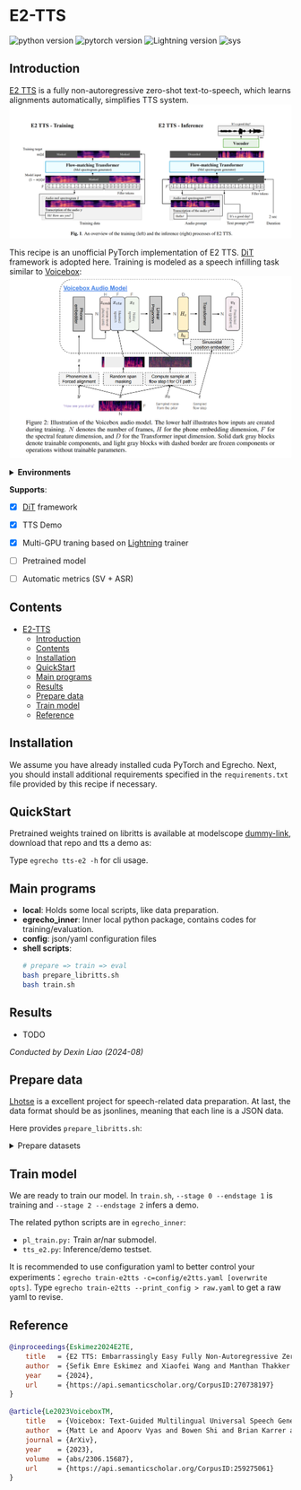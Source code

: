 
# E2-TTS
![python version](https://img.shields.io/badge/python-3.8+-orange.svg)
![pytorch version](https://img.shields.io/badge/pytorch-2.0+-green.svg)
![Lightning version](https://img.shields.io/badge/Lightning-2.2+-red.svg)
![sys](https://img.shields.io/badge/sys-Linux-9cf)



## Introduction

[E2 TTS](https://arxiv.org/abs/2406.18009v1) is a fully non-autoregressive zero-shot text-to-speech, which learns alignments automatically, simplifies TTS system.
![image](_images/e2tts.png)

This recipe is an unofficial PyTorch implementation of E2 TTS. [DiT](https://arxiv.org/abs/2212.09748) framework is adopted here. Training is modeled as a speech infilling task similar to [Voicebox](https://arxiv.org/abs/2306.15687): ![image](_images/voiceebox_speech_infilling.png)

<details>
<summary><strong>Environments</strong></summary>

- Python 3.8
- Pytorch 2.0.1
- egrecho
- vocos
- torchdiffeq
</details>


**Supports**:

- [x]  [DiT](https://arxiv.org/abs/2212.09748) framework
- [x]  TTS Demo
- [x]  Multi-GPU traning based on [Lightning](https://github.com/Lightning-AI/pytorch-lightning) trainer
- [ ]  Pretrained model
- [ ]  Automatic metrics (SV + ASR)


## Contents

- [E2-TTS](#e2-tts)
  - [Introduction](#introduction)
  - [Contents](#contents)
  - [Installation](#installation)
  - [QuickStart](#quickstart)
  - [Main programs](#main-programs)
  - [Results](#results)
  - [Prepare data](#prepare-data)
  - [Train model](#train-model)
  - [Reference](#reference)



<span id='Installation'></span>
## Installation
We assume you have already installed cuda PyTorch and Egrecho. Next, you should install additional requirements specified in the ``requirements.txt`` file provided by this recipe if necessary.
## QuickStart
Pretrained weights trained on libritts is available at modelscope [dummy-link](), download that repo and tts a demo as:
<!-- ```shell
egrecho tts-ve -c=config/tts_valle_pretrained.yaml demo
``` -->
Type `egrecho tts-e2 -h` for cli usage.
<span id='maincodes'></span>
## Main programs

+ **local**: Holds some local scripts, like data preparation.
+ **egrecho_inner**: Inner local python package, contains codes for training/evaluation.
+ **config**: json/yaml configuration files
+ **shell scripts**:
  ```bash
  # prepare => train => eval
  bash prepare_libritts.sh
  bash train.sh
  ```
<span id='results'></span>
## Results

* TODO

*Conducted by Dexin Liao (2024-08)*
<span id='prepdata'></span>
## Prepare data

[Lhotse](https://github.com/lhotse-speech/lhotse) is a excellent project for speech-related data preparation. At last, the data format should be as jsonlines, meaning that each line is a JSON data.

Here provides ``prepare_libritts.sh``:
<details>
<summary>Prepare datasets</summary>

* Download & prepare manifests
* Prepare simple cuts for tts.
* Prepare testset for acoustic evaluation.
```bash
tree exp/egs/libritts_simple
# manifests
exp/egs/libritts_simple
├── cuts_dev.jsonl.gz
├── cuts_dev-other.jsonl.gz
├── cuts_test.jsonl.gz
├── cuts_test-other.jsonl.gz
├── cuts_train.jsonl.gz
├── egs_test_prompt_200.jsonl
└── tokens.txt
```

```shell
zcat exp/egs/libritts_simple/cuts_dev.jsonl.gz | head -n 1
```
```python
{"id": "6241_66616_000004_000000-0", "start": 0, "duration": 0.82, "channel": 0, ...}
```
```shell
cat exp/egs/libritts_simple/egs_test_prompt_200.jsonl | head -n 1
```
```python
{"id": "7021_79730_000062_000000", "prompt_audio": "data/prompt_test/libritts/audio/7021/702/7021_79730_000061_000000.wav", "prompt_text": "\"Why can't you take me?\" asks Mary.", "audio": "data/prompt_test/libritts/audio/7021/702/7021_79730_000062_000000.wav", "text": "\"I can not tell you why, now,\" replies the mother, \"but perhaps I will explain it to you after I come home."}
```
Lets check the statics of dataset:
```shell
python ./local/display_manifests.py exp/egs/libritts_simple/cuts_train.jsonl.gz
```
```txt
╒═══════════════════════════╤═══════════╕
│ Cuts count:               │ 354779    │
├───────────────────────────┼───────────┤
│ Total duration (hh:mm:ss) │ 555:09:36 │
├───────────────────────────┼───────────┤
│ mean                      │ 5.6       │
├───────────────────────────┼───────────┤
│ std                       │ 4.5       │
├───────────────────────────┼───────────┤
│ min                       │ 0.1       │
├───────────────────────────┼───────────┤
│ 25%                       │ 2.3       │
├───────────────────────────┼───────────┤
│ 50%                       │ 4.3       │
├───────────────────────────┼───────────┤
│ 75%                       │ 7.6       │
├───────────────────────────┼───────────┤
│ 99%                       │ 20.9      │
├───────────────────────────┼───────────┤
│ 99.5%                     │ 23.1      │
├───────────────────────────┼───────────┤
│ 99.9%                     │ 27.4      │
├───────────────────────────┼───────────┤
│ max                       │ 43.9      │
├───────────────────────────┼───────────┤
│ Recordings available:     │ 354779    │
├───────────────────────────┼───────────┤
│ Features available:       │ 0         │
├───────────────────────────┼───────────┤
│ Supervisions available:   │ 354779    │
╘═══════════════════════════╧═══════════╛
```
</details>

## Train model

We are ready to train our model. In ``train.sh``, ``--stage 0 --endstage 1`` is training and ``--stage 2 --endstage 2`` infers a demo.
<!-- In addition, the ``eval_acoustic.sh`` tts the testset and compute its spk score and wer. -->
The related python scripts are in ``egrecho_inner``:
+ ``pl_train.py:`` Train ar/nar submodel.
+ ``tts_e2.py``: Inference/demo testset.
<!-- + ``eval_wer.py``: Computes wer via whisper. -->

It is recommended to use configuration yaml to better control your experiments：``egrecho train-e2tts -c=config/e2tts.yaml [overwrite opts]``. Type ``egrecho train-e2tts --print_config > raw.yaml`` to get a raw yaml to revise.


<!-- <span id='tensorboard'></span>
<details>
<summary>Tensorboard curve 📉</summary>

![image](_images/nar.png)
</details>

After training, ``eval_acoustic.sh`` requires pretrained speaker model and whisper. Modify ``config/tts_ve.yaml`` to select checkpoints for evaluation, finally exports the desired model:
```shell
egrecho tts-ve -c=config/tts_ve.yaml export
tree exp/valle/valle-final
# exp/valle/valle-final
# ├── config
# │   ├── model_config.yaml
# │   ├── tokenizer_config.yaml
# │   ├── tokens.txt
# │   └── types.yaml
# └── model_weight.ckpt
``` -->

<span id='ref'></span>
## Reference

```bibtex
@inproceedings{Eskimez2024E2TE,
    title   = {E2 TTS: Embarrassingly Easy Fully Non-Autoregressive Zero-Shot TTS},
    author  = {Sefik Emre Eskimez and Xiaofei Wang and Manthan Thakker and Canrun Li and Chung-Hsien Tsai and Zhen Xiao and Hemin Yang and Zirun Zhu and Min Tang and Xu Tan and Yanqing Liu and Sheng Zhao and Naoyuki Kanda},
    year    = {2024},
    url     = {https://api.semanticscholar.org/CorpusID:270738197}
}
```
```bibtex
@article{Le2023VoiceboxTM,
    title   = {Voicebox: Text-Guided Multilingual Universal Speech Generation at Scale},
    author  = {Matt Le and Apoorv Vyas and Bowen Shi and Brian Karrer and Leda Sari and Rashel Moritz and Mary Williamson and Vimal Manohar and Yossi Adi and Jay Mahadeokar and Wei-Ning Hsu},
    journal = {ArXiv},
    year    = {2023},
    volume  = {abs/2306.15687},
    url     = {https://api.semanticscholar.org/CorpusID:259275061}
}
```
